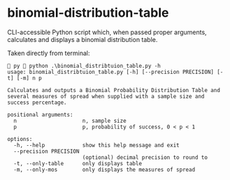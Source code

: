 # binomial-distribution-table
CLI-accessible Python script which, when passed proper arguments, calculates and displays a binomial distribution table.

Taken directly from terminal:
```
 py  python .\binomial_distribtuion_table.py -h
usage: binomial_distribtuion_table.py [-h] [--precision PRECISION] [-t] [-m] n p

Calculates and outputs a Binomial Probability Distribution Table and several measures of spread when supplied with a sample size and success percentage.

positional arguments:
  n                     n, sample size
  p                     p, probability of success, 0 < p < 1

options:
  -h, --help            show this help message and exit
  --precision PRECISION
                        (optional) decimal precision to round to
  -t, --only-table      only displays table
  -m, --only-mos        only displays the measures of spread
```
